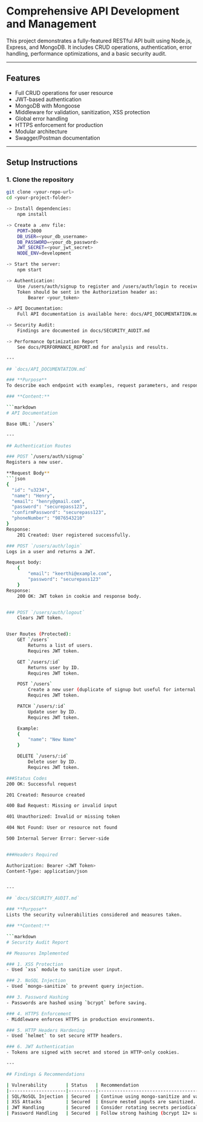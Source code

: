 # Comprehensive API Development and Management

This project demonstrates a fully-featured RESTful API built using Node.js, Express, and MongoDB. It includes CRUD operations, authentication, error handling, performance optimizations, and a basic security audit.

---

## Features
- Full CRUD operations for user resource
- JWT-based authentication
- MongoDB with Mongoose
- Middleware for validation, sanitization, XSS protection
- Global error handling
- HTTPS enforcement for production
- Modular architecture
- Swagger/Postman documentation

---

## Setup Instructions

### 1. Clone the repository
```bash
git clone <your-repo-url>
cd <your-project-folder>

-> Install dependencies:
    npm install

-> Create a .env file:
    PORT=3000
    DB_USER=<your_db_username>
    DB_PASSWORD=<your_db_password>
    JWT_SECRET=<your_jwt_secret>
    NODE_ENV=development

-> Start the server:
    npm start

-> Authentication:
    Use /users/auth/signup to register and /users/auth/login to receive a JWT token.
    Token should be sent in the Authorization header as:
        Bearer <your_token>

-> API Documentation:
    Full API documentation is available here: docs/API_DOCUMENTATION.md

-> Security Audit:
    Findings are documented in docs/SECURITY_AUDIT.md

-> Performance Optimization Report
    See docs/PERFORMANCE_REPORT.md for analysis and results.

---

## `docs/API_DOCUMENTATION.md`

### **Purpose**
To describe each endpoint with examples, request parameters, and responses.

### **Content:**

```markdown
# API Documentation

Base URL: `/users`

---

## Authentication Routes

### POST `/users/auth/signup`
Registers a new user.

**Request Body**
```json
{
  "id": "u3234",
  "name": "Henry",
  "email": "henry@gmail.com",
  "password": "securepass123",
  "confirmPassword": "securepass123",
  "phoneNumber": "9876543210"
}
Response:
    201 Created: User registered successfully.

### POST `/users/auth/login`
Logs in a user and returns a JWT.

Request body:
    {
        "email": "keerthi@example.com",
        "password": "securepass123"
    }
Response:
    200 OK: JWT token in cookie and response body.


### POST `/users/auth/logout`
    Clears JWT token.


User Routes (Protected):
    GET `/users`
        Returns a list of users.
        Requires JWT token.

    GET `/users/:id`
        Returns user by ID.
        Requires JWT token.

    POST `/users`
        Create a new user (duplicate of signup but useful for internal creation).
        Requires JWT token.

    PATCH `/users/:id`
        Update user by ID.
        Requires JWT token.

    Example:
    {
        "name": "New Name"
    }

    DELETE `/users/:id`
        Delete user by ID.
        Requires JWT token.

###Status Codes
200 OK: Successful request

201 Created: Resource created

400 Bad Request: Missing or invalid input

401 Unauthorized: Invalid or missing token

404 Not Found: User or resource not found

500 Internal Server Error: Server-side 


###Headers Required

Authorization: Bearer <JWT Token>
Content-Type: application/json


---

## `docs/SECURITY_AUDIT.md`

### **Purpose**
Lists the security vulnerabilities considered and measures taken.

### **Content:**

```markdown
# Security Audit Report

## Measures Implemented

### 1. XSS Protection
- Used `xss` module to sanitize user input.

### 2. NoSQL Injection
- Used `mongo-sanitize` to prevent query injection.

### 3. Password Hashing
- Passwords are hashed using `bcrypt` before saving.

### 4. HTTPS Enforcement
- Middleware enforces HTTPS in production environments.

### 5. HTTP Headers Hardening
- Used `helmet` to set secure HTTP headers.

### 6. JWT Authentication
- Tokens are signed with secret and stored in HTTP-only cookies.

---

## Findings & Recommendations

| Vulnerability       | Status   | Recommendation                                |
|---------------------|----------|-----------------------------------------------|
| SQL/NoSQL Injection | Secured  | Continue using mongo-sanitize and validation. |
| XSS Attacks         | Secured  | Ensure nested inputs are sanitized.           |
| JWT Handling        | Secured  | Consider rotating secrets periodically.       |
| Password Handling   | Secured  | Follow strong hashing (bcrypt 12+ salt).      |



